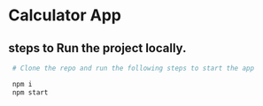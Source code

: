 # Calculator App

## steps to Run the project locally.

```bash
 # Clone the repo and run the following steps to start the app

 npm i
 npm start
```
